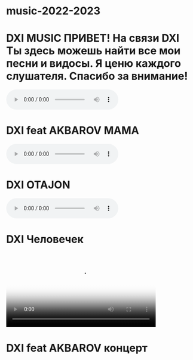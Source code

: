 # music-2022-2023
<!DOCTYPE html>
<html lang="ru">
<head>
  <meta charset="UTF-8">
  <title>dxi music </title>
</head>
<body>
    <h1>DXI MUSIC 
        ПРИВЕТ! На связи DXI  Ты здесь можешь найти все мои песни и видосы. Я ценю каждого слушателя. Спасибо за внимание!</h1>
        <audio src="МАМА - DXI feat AKBAROV.mp3" controls autoplay loop></audio>
     <h1>DXI feat AKBAROV МАМА</h1>
        <audio src="DXI - Otajon.mp3" controls autoplay loop></audio>
    <h1>DXI OTAJON</h1> <audio src="2_5251338551542423815.mp3" controls autoplay loop></audio>   <h1>DXI Человечек</h1> <video src="MVI_6272.MP4" controls height="200px" weight="200px"  poster="photo_2023-02-04_15-32-21.jpg" ></video>
    <h1>DXI feat AKBAROV концерт</h1>
</body>
</html>
